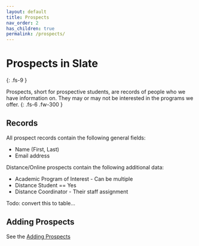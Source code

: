 ```yaml
---
layout: default
title: Prospects
nav_order: 2
has_children: true
permalink: /prospects/
---
```


# Prospects in Slate
{: .fs-9 }

Prospects, short for prospective students, are records of people who we have information on. They may or may not be interested in the programs we offer. 
{: .fs-6 .fw-300 }

## Records
All prospect records contain the following general fields:
* Name (First, Last)
* Email address

Distance/Online prospects contain the following additional data:

* Academic Program of Interest - Can be multiple
* Distance Student == Yes
* Distance Coordinator - Their staff assignment

Todo: convert this to table...

## Adding Prospects
See the [Adding Prospects](/docs/prospects/add)